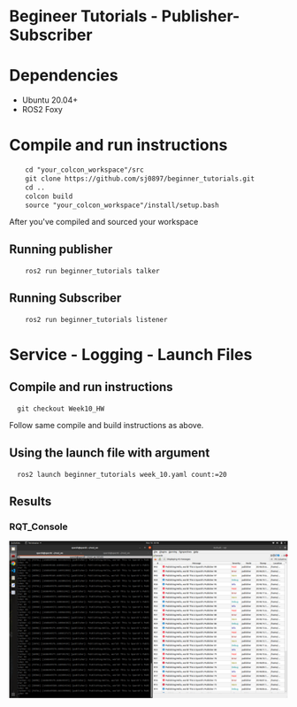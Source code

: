 # Begineer Tutorials - Publisher-Subscriber

# Dependencies
<ul>
  <li>Ubuntu 20.04+</li>
  <li>ROS2 Foxy</li>
</ul>

# Compile and run instructions
```
    cd "your_colcon_workspace"/src
    git clone https://github.com/sj0897/beginner_tutorials.git
    cd ..
    colcon build
    source "your_colcon_workspace"/install/setup.bash
```

After you've compiled and sourced your workspace

## Running publisher
```
    ros2 run beginner_tutorials talker
```

## Running Subscriber
```
    ros2 run beginner_tutorials listener
```

# Service - Logging - Launch Files

## Compile and run instructions
```
  git checkout Week10_HW
```
Follow same compile and build instructions as above.

## Using the launch file with argument
```
  ros2 launch beginner_tutorials week_10.yaml count:=20
```

## Results

### RQT_Console
![image](https://github.com/sj0897/beginner_tutorials/blob/Week10_HW/Results/rqt.png)

